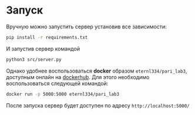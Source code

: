 # Запуск
Вручную можно запустить сервер установив все зависимости:
```bash
pip install -r requirements.txt
```
И запустив сервер командой
```bash
python3 src/server.py
```

Однако удобнее воспользоваться **docker** образом `eternl334/pari_lab3`, доступным онлайн на [dockerhub](https://hub.docker.com/repository/docker/eternl334/pari_lab3/general). Для этого необходимо воспользоваться следующей командой:

```bash
docker run -p 5000:5000 eternl334/pari_lab3
```

После запуска сервер будет доступен по адресу `http://localhost:5000/`
